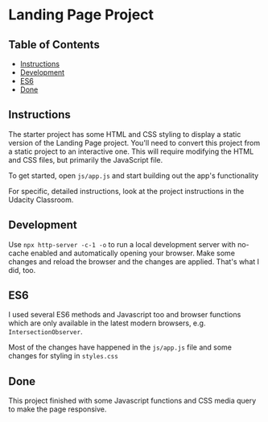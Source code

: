 # Landing Page Project

## Table of Contents

* [Instructions](#instructions)
* [Development](#development)
* [ES6](#es6)
* [Done](#done)

## Instructions

The starter project has some HTML and CSS styling to display a static version of
the Landing Page project. You'll need to convert this project from a static
project to an interactive one. This will require modifying the HTML and CSS
files, but primarily the JavaScript file.

To get started, open `js/app.js` and start building out the app's functionality

For specific, detailed instructions, look at the project instructions in the
Udacity Classroom.

## Development

Use `npx http-server -c-1 -o` to run a local development server with no-cache
enabled and automatically opening your browser. Make some changes and
reload the browser and the changes are applied. That's what I did, too.

## ES6

I used several ES6 methods and Javascript too and browser functions which are
only available in the latest modern browsers, e.g. `IntersectionObserver`.

Most of the changes have happened in the `js/app.js` file and some changes for
styling in `styles.css`

## Done

This project finished with some Javascript functions and CSS media query to make the page responsive.
